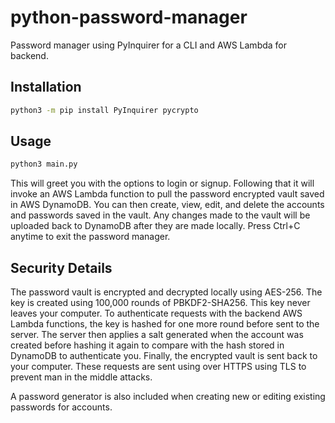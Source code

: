 # python-password-manager
Password manager using PyInquirer for a CLI and AWS Lambda for backend.

## Installation
```bash
python3 -m pip install PyInquirer pycrypto
```

## Usage
```bash
python3 main.py
```
This will greet you with the options to login or signup.
Following that it will invoke an AWS Lambda function to pull the password encrypted vault saved in AWS DynamoDB.
You can then create, view, edit, and delete the accounts and passwords saved in the vault.
Any changes made to the vault will be uploaded back to DynamoDB after they are made locally.
Press Ctrl+C anytime to exit the password manager.

## Security Details
The password vault is encrypted and decrypted locally using AES-256.
The key is created using 100,000 rounds of PBKDF2-SHA256.
This key never leaves your computer.
To authenticate requests with the backend AWS Lambda functions, the key is hashed for one more round before sent to the server.
The server then applies a salt generated when the account was created before hashing it again to compare with the hash stored in DynamoDB to authenticate you.
Finally, the encrypted vault is sent back to your computer.
These requests are sent using over HTTPS using TLS to prevent man in the middle attacks.

A password generator is also included when creating new or editing existing passwords for accounts.

